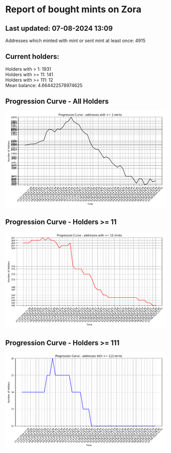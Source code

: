 # Report of bought mints on Zora
## Last updated: 07-08-2024 13:09
Addresses which minted with mint or sent mint at least once: 4915

## Current holders:
Holders with > 1: 1931  
Holders with >= 11: 141  
Holders with >= 111: 12  
Mean balance: 4.664422578974625  

## Progression Curve - All Holders
![addresses with >= 1 mint](progression_curve_all.png)
## Progression Curve - Holders >= 11
![addresses with >= 11 mints](progression_curve_gt_11.png)
## Progression Curve - Holders >= 111
![addresses with >= 111 mints](progression_curve_gt_111.png)
